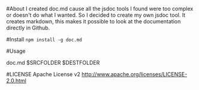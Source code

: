#About
I created doc.md cause all the jsdoc tools I found were too complex or doesn't do what I wanted. So I decided to create my own jsdoc tool. It creates markdown, this makes it possible to look at the documentation directly in Github. 

#Install
`npm install -g doc.md`

#Usage

doc.md $SRCFOLDER $DESTFOLDER

#LICENSE
Apache License v2 <http://www.apache.org/licenses/LICENSE-2.0.html>

